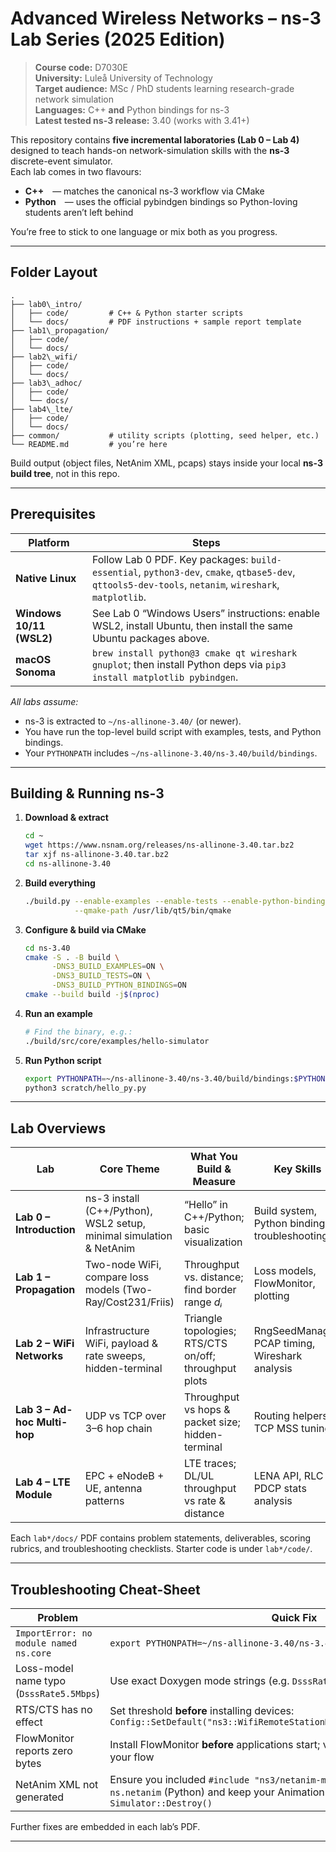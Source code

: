 # Advanced Wireless Networks – ns-3 Lab Series (2025 Edition)

> **Course code:** D7030E    
> **University:** Luleå University of Technology  
> **Target audience:** MSc / PhD students learning research-grade network simulation  
> **Languages:** C++ **and** Python bindings for ns-3  
> **Latest tested ns-3 release:** 3.40 (works with 3.41+)

This repository contains **five incremental laboratories (Lab 0 – Lab 4)** designed to teach hands-on network-simulation skills with the **ns-3** discrete-event simulator.  
Each lab comes in two flavours:

- **C++** — matches the canonical ns-3 workflow via CMake  
- **Python** — uses the official pybindgen bindings so Python-loving students aren’t left behind

You’re free to stick to one language or mix both as you progress.

---

## Folder Layout

```
.
├── lab0\_intro/
│   ├── code/         # C++ & Python starter scripts
│   └── docs/         # PDF instructions + sample report template
├── lab1\_propagation/
│   ├── code/
│   └── docs/
├── lab2\_wifi/
│   ├── code/
│   └── docs/
├── lab3\_adhoc/
│   ├── code/
│   └── docs/
├── lab4\_lte/
│   ├── code/
│   └── docs/
├── common/           # utility scripts (plotting, seed helper, etc.)
└── README.md         # you’re here
```



Build output (object files, NetAnim XML, pcaps) stays inside your local **ns-3 build tree**, not in this repo.

---

## Prerequisites

| Platform                 | Steps                                                                                                                                           |
|--------------------------|-------------------------------------------------------------------------------------------------------------------------------------------------|
| **Native Linux**         | Follow Lab 0 PDF. Key packages: `build-essential`, `python3-dev`, `cmake`, `qtbase5-dev`, `qttools5-dev-tools`, `netanim`, `wireshark`, `matplotlib`. |
| **Windows 10/11 (WSL2)** | See Lab 0 “Windows Users” instructions: enable WSL2, install Ubuntu, then install the same Ubuntu packages above.                                |
| **macOS Sonoma**         | `brew install python@3 cmake qt wireshark gnuplot`; then install Python deps via `pip3 install matplotlib pybindgen`.                           |

_All labs assume:_

- ns-3 is extracted to `~/ns-allinone-3.40/` (or newer).
- You have run the top-level build script with examples, tests, and Python bindings.
- Your `PYTHONPATH` includes `~/ns-allinone-3.40/ns-3.40/build/bindings`.

---

## Building & Running ns-3

1. **Download & extract**  
   ```bash
   cd ~
   wget https://www.nsnam.org/releases/ns-allinone-3.40.tar.bz2
   tar xjf ns-allinone-3.40.tar.bz2
   cd ns-allinone-3.40

2. **Build everything**

   ```bash
   ./build.py --enable-examples --enable-tests --enable-python-bindings \
              --qmake-path /usr/lib/qt5/bin/qmake
   ```

3. **Configure & build via CMake**

   ```bash
   cd ns-3.40
   cmake -S . -B build \
         -DNS3_BUILD_EXAMPLES=ON \
         -DNS3_BUILD_TESTS=ON \
         -DNS3_BUILD_PYTHON_BINDINGS=ON
   cmake --build build -j$(nproc)
   ```

4. **Run an example**

   ```bash
   # Find the binary, e.g.:
   ./build/src/core/examples/hello-simulator
   ```

5. **Run Python script**

   ```bash
   export PYTHONPATH=~/ns-allinone-3.40/ns-3.40/build/bindings:$PYTHONPATH
   python3 scratch/hello_py.py
   ```

---

## Lab Overviews

| Lab                          | Core Theme                                                          | What You Build & Measure                              | Key Skills                                      |
| ---------------------------- | ------------------------------------------------------------------- | ----------------------------------------------------- | ----------------------------------------------- |
| **Lab 0 – Introduction**     | ns-3 install (C++/Python), WSL2 setup, minimal simulation & NetAnim | “Hello” in C++/Python; basic visualization            | Build system, Python bindings, troubleshooting  |
| **Lab 1 – Propagation**      | Two-node WiFi, compare loss models (Two-Ray/Cost231/Friis)          | Throughput vs. distance; find border range *dᵢ*       | Loss models, FlowMonitor, plotting              |
| **Lab 2 – WiFi Networks**    | Infrastructure WiFi, payload & rate sweeps, hidden-terminal         | Triangle topologies; RTS/CTS on/off; throughput plots | RngSeedManager, PCAP timing, Wireshark analysis |
| **Lab 3 – Ad-hoc Multi-hop** | UDP vs TCP over 3–6 hop chain                                       | Throughput vs hops & packet size; hidden-terminal     | Routing helpers, TCP MSS tuning                 |
| **Lab 4 – LTE Module**       | EPC + eNodeB + UE, antenna patterns                                 | LTE traces; DL/UL throughput vs rate & distance       | LENA API, RLC vs PDCP stats analysis            |

Each `lab*/docs/` PDF contains problem statements, deliverables, scoring rubrics, and troubleshooting checklists. Starter code is under `lab*/code/`.

---

## Troubleshooting Cheat-Sheet

| Problem                                  | Quick Fix                                                                                                                                                       |
| ---------------------------------------- | --------------------------------------------------------------------------------------------------------------------------------------------------------------- |
| `ImportError: no module named ns.core`   | `export PYTHONPATH=~/ns-allinone-3.40/ns-3.40/build/bindings:$PYTHONPATH`                                                                                       |
| Loss-model name typo (`DsssRate5.5Mbps`) | Use exact Doxygen mode strings (e.g. `DsssRate5_5Mbps`)                                                                                                         |
| RTS/CTS has no effect                    | Set threshold **before** installing devices:<br>`Config::SetDefault("ns3::WifiRemoteStationManager::RtsCtsThreshold","0")`                                      |
| FlowMonitor reports zero bytes           | Install FlowMonitor **before** applications start; verify IP/port five-tuple matches your flow                                                                  |
| NetAnim XML not generated                | Ensure you included `#include "ns3/netanim-module.h"` (C++) or `import ns.netanim` (Python) and keep your AnimationInterface alive until `Simulator::Destroy()` |

Further fixes are embedded in each lab’s PDF.

---
